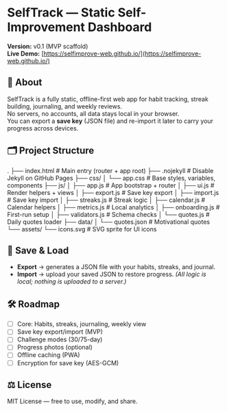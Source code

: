 # SelfTrack — Static Self-Improvement Dashboard

**Version:** v0.1 (MVP scaffold)  
**Live Demo:** [https://selfimprove-web.github.io/](https://selfimprove-web.github.io/)

## 📖 About
SelfTrack is a fully static, offline-first web app for habit tracking, streak building, journaling, and weekly reviews.  
No servers, no accounts, all data stays local in your browser.  
You can export a **save key** (JSON file) and re-import it later to carry your progress across devices.

## 🗂️ Project Structure
.
├── index.html # Main entry (router + app root)
├── .nojekyll # Disable Jekyll on GitHub Pages
├── css/
│ └── app.css # Base styles, variables, components
├── js/
│ ├── app.js # App bootstrap + router
│ ├── ui.js # Render helpers + views
│ ├── export.js # Save key export
│ ├── import.js # Save key import
│ ├── streaks.js # Streak logic
│ ├── calendar.js # Calendar helpers
│ ├── metrics.js # Local analytics
│ ├── onboarding.js # First-run setup
│ ├── validators.js # Schema checks
│ └── quotes.js # Daily quotes loader
├── data/
│ └── quotes.json # Motivational quotes
└── assets/
└── icons.svg # SVG sprite for UI icons

## 🔑 Save & Load

* **Export** → generates a JSON file with your habits, streaks, and journal.
* **Import** → upload your saved JSON to restore progress.
  *(All logic is local; nothing is uploaded to a server.)*

## 🛠️ Roadmap

* [ ] Core: Habits, streaks, journaling, weekly view
* [ ] Save key export/import (MVP)
* [ ] Challenge modes (30/75-day)
* [ ] Progress photos (optional)
* [ ] Offline caching (PWA)
* [ ] Encryption for save key (AES-GCM)

## ⚖️ License

MIT License — free to use, modify, and share.
